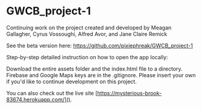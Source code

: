 # GWCB_project-1

Continuing work on the project created and developed by Meagan Gallagher, Cyrus Vossoughi, Alfred Avor, and Jane Claire Remick

See the beta version here: https://github.com/pixiephreak/GWCB_project-1

Step-by-step detailed instruction on how to open the app locally:

Download the entire assets folder and the index.html file to a directory.
Firebase and Google Maps keys are in the .gitignore. Please insert your own if you'd like to continue development on this project.

You can also check out the live site [https://mysterious-brook-83674.herokuapp.com/]().
